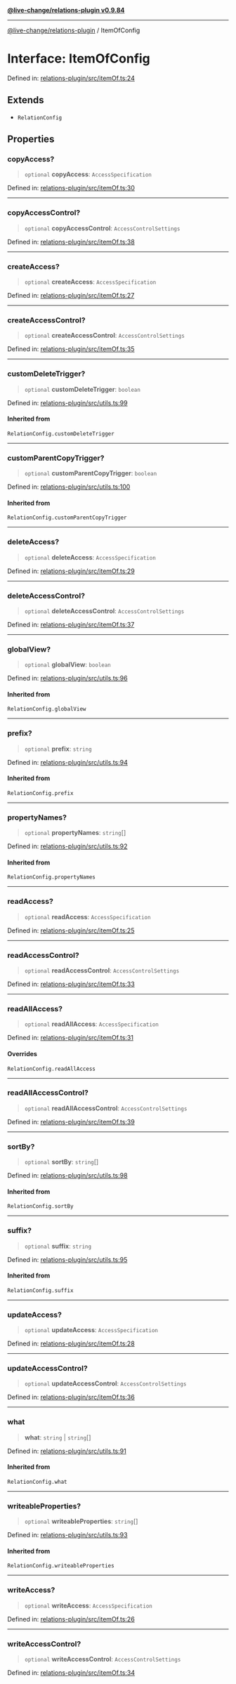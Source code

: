 [**@live-change/relations-plugin v0.9.84**](../README.md)

***

[@live-change/relations-plugin](../globals.md) / ItemOfConfig

# Interface: ItemOfConfig

Defined in: [relations-plugin/src/itemOf.ts:24](https://github.com/live-change/live-change-stack/blob/master/framework/relations-plugin/framework/relations-plugin/src/itemOf.ts#L24)

## Extends

- `RelationConfig`

## Properties

### copyAccess?

> `optional` **copyAccess**: `AccessSpecification`

Defined in: [relations-plugin/src/itemOf.ts:30](https://github.com/live-change/live-change-stack/blob/master/framework/relations-plugin/framework/relations-plugin/src/itemOf.ts#L30)

***

### copyAccessControl?

> `optional` **copyAccessControl**: `AccessControlSettings`

Defined in: [relations-plugin/src/itemOf.ts:38](https://github.com/live-change/live-change-stack/blob/master/framework/relations-plugin/framework/relations-plugin/src/itemOf.ts#L38)

***

### createAccess?

> `optional` **createAccess**: `AccessSpecification`

Defined in: [relations-plugin/src/itemOf.ts:27](https://github.com/live-change/live-change-stack/blob/master/framework/relations-plugin/framework/relations-plugin/src/itemOf.ts#L27)

***

### createAccessControl?

> `optional` **createAccessControl**: `AccessControlSettings`

Defined in: [relations-plugin/src/itemOf.ts:35](https://github.com/live-change/live-change-stack/blob/master/framework/relations-plugin/framework/relations-plugin/src/itemOf.ts#L35)

***

### customDeleteTrigger?

> `optional` **customDeleteTrigger**: `boolean`

Defined in: [relations-plugin/src/utils.ts:99](https://github.com/live-change/live-change-stack/blob/master/framework/relations-plugin/framework/relations-plugin/src/utils.ts#L99)

#### Inherited from

`RelationConfig.customDeleteTrigger`

***

### customParentCopyTrigger?

> `optional` **customParentCopyTrigger**: `boolean`

Defined in: [relations-plugin/src/utils.ts:100](https://github.com/live-change/live-change-stack/blob/master/framework/relations-plugin/framework/relations-plugin/src/utils.ts#L100)

#### Inherited from

`RelationConfig.customParentCopyTrigger`

***

### deleteAccess?

> `optional` **deleteAccess**: `AccessSpecification`

Defined in: [relations-plugin/src/itemOf.ts:29](https://github.com/live-change/live-change-stack/blob/master/framework/relations-plugin/framework/relations-plugin/src/itemOf.ts#L29)

***

### deleteAccessControl?

> `optional` **deleteAccessControl**: `AccessControlSettings`

Defined in: [relations-plugin/src/itemOf.ts:37](https://github.com/live-change/live-change-stack/blob/master/framework/relations-plugin/framework/relations-plugin/src/itemOf.ts#L37)

***

### globalView?

> `optional` **globalView**: `boolean`

Defined in: [relations-plugin/src/utils.ts:96](https://github.com/live-change/live-change-stack/blob/master/framework/relations-plugin/framework/relations-plugin/src/utils.ts#L96)

#### Inherited from

`RelationConfig.globalView`

***

### prefix?

> `optional` **prefix**: `string`

Defined in: [relations-plugin/src/utils.ts:94](https://github.com/live-change/live-change-stack/blob/master/framework/relations-plugin/framework/relations-plugin/src/utils.ts#L94)

#### Inherited from

`RelationConfig.prefix`

***

### propertyNames?

> `optional` **propertyNames**: `string`[]

Defined in: [relations-plugin/src/utils.ts:92](https://github.com/live-change/live-change-stack/blob/master/framework/relations-plugin/framework/relations-plugin/src/utils.ts#L92)

#### Inherited from

`RelationConfig.propertyNames`

***

### readAccess?

> `optional` **readAccess**: `AccessSpecification`

Defined in: [relations-plugin/src/itemOf.ts:25](https://github.com/live-change/live-change-stack/blob/master/framework/relations-plugin/framework/relations-plugin/src/itemOf.ts#L25)

***

### readAccessControl?

> `optional` **readAccessControl**: `AccessControlSettings`

Defined in: [relations-plugin/src/itemOf.ts:33](https://github.com/live-change/live-change-stack/blob/master/framework/relations-plugin/framework/relations-plugin/src/itemOf.ts#L33)

***

### readAllAccess?

> `optional` **readAllAccess**: `AccessSpecification`

Defined in: [relations-plugin/src/itemOf.ts:31](https://github.com/live-change/live-change-stack/blob/master/framework/relations-plugin/framework/relations-plugin/src/itemOf.ts#L31)

#### Overrides

`RelationConfig.readAllAccess`

***

### readAllAccessControl?

> `optional` **readAllAccessControl**: `AccessControlSettings`

Defined in: [relations-plugin/src/itemOf.ts:39](https://github.com/live-change/live-change-stack/blob/master/framework/relations-plugin/framework/relations-plugin/src/itemOf.ts#L39)

***

### sortBy?

> `optional` **sortBy**: `string`[]

Defined in: [relations-plugin/src/utils.ts:98](https://github.com/live-change/live-change-stack/blob/master/framework/relations-plugin/framework/relations-plugin/src/utils.ts#L98)

#### Inherited from

`RelationConfig.sortBy`

***

### suffix?

> `optional` **suffix**: `string`

Defined in: [relations-plugin/src/utils.ts:95](https://github.com/live-change/live-change-stack/blob/master/framework/relations-plugin/framework/relations-plugin/src/utils.ts#L95)

#### Inherited from

`RelationConfig.suffix`

***

### updateAccess?

> `optional` **updateAccess**: `AccessSpecification`

Defined in: [relations-plugin/src/itemOf.ts:28](https://github.com/live-change/live-change-stack/blob/master/framework/relations-plugin/framework/relations-plugin/src/itemOf.ts#L28)

***

### updateAccessControl?

> `optional` **updateAccessControl**: `AccessControlSettings`

Defined in: [relations-plugin/src/itemOf.ts:36](https://github.com/live-change/live-change-stack/blob/master/framework/relations-plugin/framework/relations-plugin/src/itemOf.ts#L36)

***

### what

> **what**: `string` \| `string`[]

Defined in: [relations-plugin/src/utils.ts:91](https://github.com/live-change/live-change-stack/blob/master/framework/relations-plugin/framework/relations-plugin/src/utils.ts#L91)

#### Inherited from

`RelationConfig.what`

***

### writeableProperties?

> `optional` **writeableProperties**: `string`[]

Defined in: [relations-plugin/src/utils.ts:93](https://github.com/live-change/live-change-stack/blob/master/framework/relations-plugin/framework/relations-plugin/src/utils.ts#L93)

#### Inherited from

`RelationConfig.writeableProperties`

***

### writeAccess?

> `optional` **writeAccess**: `AccessSpecification`

Defined in: [relations-plugin/src/itemOf.ts:26](https://github.com/live-change/live-change-stack/blob/master/framework/relations-plugin/framework/relations-plugin/src/itemOf.ts#L26)

***

### writeAccessControl?

> `optional` **writeAccessControl**: `AccessControlSettings`

Defined in: [relations-plugin/src/itemOf.ts:34](https://github.com/live-change/live-change-stack/blob/master/framework/relations-plugin/framework/relations-plugin/src/itemOf.ts#L34)
